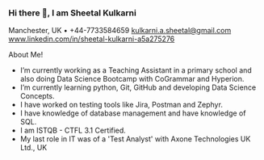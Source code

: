 ### Hi there 👋, I am Sheetal Kulkarni 
Manchester, UK • +44-7733584659
kulkarni.a.sheetal@gmail.com  
www.linkedin.com/in/sheetal-kulkarni-a5a275276


<!--
**SheetalKulk/SheetalKulk** is a ✨ _special_ ✨ repository because its `README.md` (this file) appears on your GitHub profile.

Here are some ideas to get you started:

- 🔭 I’m currently working on my IT skills to get back into tech space. 
- 🌱 I’m currently learning some new skills to get back into tech space after a gap of 15 years. 
- 👯 I’m looking to collaborate on 
- 🤔 I’m looking for help with ...
- 💬 Ask me about ...
- 📫 How to reach me: ...
- 😄 Pronouns: ...
- ⚡ Fun fact: ...
-->
About Me!
- I’m currently working as a Teaching Assistant in a primary school and also doing Data Science Bootcamp with CoGrammar and Hyperion.
- I’m currently learning python, Git, GitHub and developing Data Science Concepts. 
- I have worked on testing tools like Jira, Postman and Zephyr.
- I have knowledge of database management and have knowledge of SQL.
- I am ISTQB - CTFL 3.1 Certified.
- My last role in IT was of a 'Test Analyst' with Axone Technologies UK Ltd., UK




